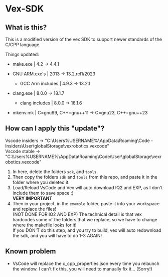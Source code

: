 # Vex-SDK

## What is this?

This is a modified version of the vex SDK to support newer standards of the C/CPP language.  

Things updated:

- make.exe | 4.2 -> 4.4.1
- GNU ARM.exe's | 2013 -> 13.2.rel1/2023
  - GCC Arm includes | 4.9.3 -> 13.2.1

- clang.exe | 8.0.0 -> 18.1.7
  - clang includes | 8.0.0 -> 18.1.6

- mkenv.mk | C=gnu99, C++=gnu++11 -> C=gnu23, C++=gnu++23

## How can I apply this "update"?

Vscode insiders -> "C:\Users\%USERNAME%\AppData\Roaming\Code - Insiders\User\globalStorage\vexrobotics.vexcode"  
Vscode stable -> "C:\Users\%USERNAME%\AppData\Roaming\Code\User\globalStorage\vexrobotics.vexcode"  

1. In here, delete the folders `sdk`, and `tools`.  
2. Then copy the folders `sdk` and `tools` from this repo, and paste it in the folder where you deleted it.  
3. Load/Reload VsCode and Vex will auto download IQ2 and EXP, as I don't include them to save space :)  
**VERY IMPORTANT**  
4. Then in your project, in the `example` folder, paste it into your workspace and replace the files!  
(NOT DONE FOR IQ2 AND EXP)
The technical detail is that vex hardcodes some of the folders that we replace, so we have to change where the makefile looks for it!  
If you DON'T do this step, and you try to build, vex will auto redownload the sdk, and you will have to do 1-3 AGAIN!  

## Known problem

- VsCode will replace the c_cpp_properties.json every time you relaunch the window.  I can't fix this, you will need to manually fix it... (Sorry!)  
